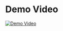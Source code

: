 # Demo Video
[![Demo Video](https://img.youtube.com/vi/-5kkD8JmHGk/maxresdefault.jpg)](https://youtu.be/-5kkD8JmHGk)
